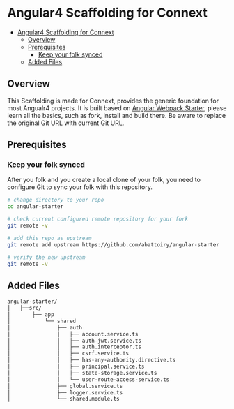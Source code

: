 # Angular4 Scaffolding for Connext

- [Angular4 Scaffolding for Connext](#angular4-scaffolding-for-connext)
  - [Overview](#overview)
  - [Prerequisites](#prerequisites)
    - [Keep your folk synced](#keep-your-folk-synced)
  - [Added Files](#added-files)

## Overview

This Scaffolding is made for Connext, provides the generic foundation for most Angualr4 projects. It is built based on [Angular Webpack Starter](https://github.com/gdi2290/angular-starter#quick-start), please learn all the basics, such as fork, install and build there. Be aware to replace the original Git URL with current Git URL.

## Prerequisites

### Keep your folk synced

After you folk and you create a local clone of your folk, you need to configure Git to sync your folk with this repository.

```bash
# change directory to your repo
cd angular-starter

# check current configured remote repository for your fork
git remote -v

# add this repo as upstream
git remote add upstream https://github.com/abattoiry/angular-starter

# verify the new upstream
git remote -v
```

## Added Files

```bash
angular-starter/
│   ├──src/
│       ├── app
│           └── shared
│               ├── auth
│               │   ├── account.service.ts
│               │   ├── auth-jwt.service.ts
│               │   ├── auth.interceptor.ts
│               │   ├── csrf.service.ts
│               │   ├── has-any-authority.directive.ts
│               │   ├── principal.service.ts
│               │   ├── state-storage.service.ts
│               │   └── user-route-access-service.ts
│               ├── global.service.ts
│               ├── logger.service.ts
│               └── shared.module.ts
```